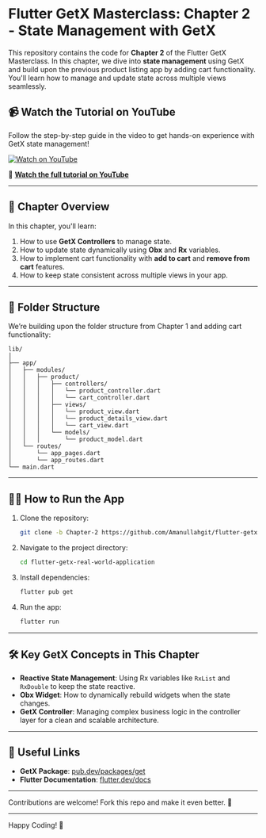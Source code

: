 # Flutter GetX Masterclass: Chapter 2 - State Management with GetX

This repository contains the code for **Chapter 2** of the Flutter GetX Masterclass. In this chapter, we dive into **state management** using GetX and build upon the previous product listing app by adding cart functionality. You'll learn how to manage and update state across multiple views seamlessly.

## 📹 Watch the Tutorial on YouTube

Follow the step-by-step guide in the video to get hands-on experience with GetX state management!

[![Watch on YouTube](https://img.youtube.com/vi/X7EjiQEmrBI/0.jpg)](https://www.youtube.com/watch?v=X7EjiQEmrBI&t=596s)

🔗 **[Watch the full tutorial on YouTube](https://www.youtube.com/watch?v=X7EjiQEmrBI)**

---

## 📝 Chapter Overview

In this chapter, you'll learn:
1. How to use **GetX Controllers** to manage state.
2. How to update state dynamically using **Obx** and **Rx** variables.
3. How to implement cart functionality with **add to cart** and **remove from cart** features.
4. How to keep state consistent across multiple views in your app.

---

## 📂 Folder Structure

We’re building upon the folder structure from Chapter 1 and adding cart functionality:

```
lib/
│
├── app/
│   ├── modules/
│   │   ├── product/
│   │   │   ├── controllers/
│   │   │   │   └── product_controller.dart
│   │   │   │   └── cart_controller.dart
│   │   │   ├── views/
│   │   │   │   └── product_view.dart
│   │   │   │   └── product_details_view.dart
│   │   │   │   └── cart_view.dart
│   │   │   └── models/
│   │   │       └── product_model.dart
│   └── routes/
│       └── app_pages.dart
│       └── app_routes.dart
└── main.dart
```

---

## 🧑‍💻 How to Run the App

1. Clone the repository:
    ```bash
    git clone -b Chapter-2 https://github.com/Amanullahgit/flutter-getx-real-world-application.git
    ```
2. Navigate to the project directory:
    ```bash
    cd flutter-getx-real-world-application
    ```
3. Install dependencies:
    ```bash
    flutter pub get
    ```
4. Run the app:
    ```bash
    flutter run
    ```

---

## 🛠️ Key GetX Concepts in This Chapter

- **Reactive State Management**: Using Rx variables like `RxList` and `RxDouble` to keep the state reactive.
- **Obx Widget**: How to dynamically rebuild widgets when the state changes.
- **GetX Controller**: Managing complex business logic in the controller layer for a clean and scalable architecture.

---

## 🔗 Useful Links

- **GetX Package**: [pub.dev/packages/get](https://pub.dev/packages/get)
- **Flutter Documentation**: [flutter.dev/docs](https://flutter.dev/docs)

---

Contributions are welcome! Fork this repo and make it even better. 🙌

---

Happy Coding! 🎉
